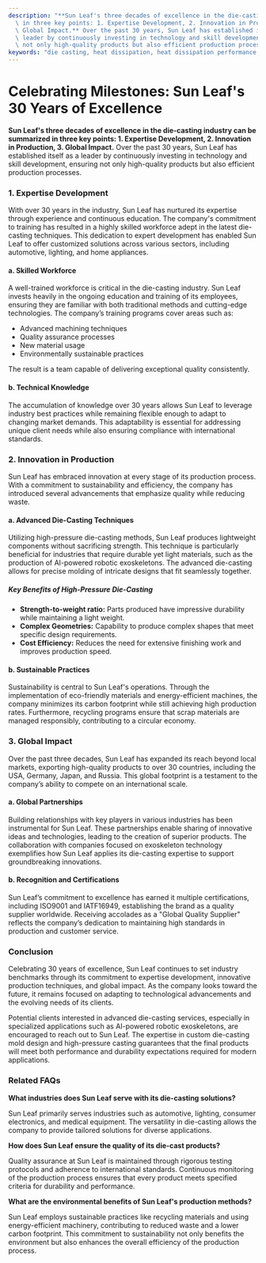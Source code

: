 ```yaml
---
description: "**Sun Leaf's three decades of excellence in the die-casting industry can be summarized\
  \ in three key points: 1. Expertise Development, 2. Innovation in Production, 3.\
  \ Global Impact.** Over the past 30 years, Sun Leaf has established itself as a\
  \ leader by continuously investing in technology and skill development, ensuring\
  \ not only high-quality products but also efficient production processes. "
keywords: "die casting, heat dissipation, heat dissipation performance, heat sink"
---
```

# Celebrating Milestones: Sun Leaf's 30 Years of Excellence

**Sun Leaf's three decades of excellence in the die-casting industry can be summarized in three key points: 1. Expertise Development, 2. Innovation in Production, 3. Global Impact.** Over the past 30 years, Sun Leaf has established itself as a leader by continuously investing in technology and skill development, ensuring not only high-quality products but also efficient production processes. 

### **1. Expertise Development**

With over 30 years in the industry, Sun Leaf has nurtured its expertise through experience and continuous education. The company's commitment to training has resulted in a highly skilled workforce adept in the latest die-casting techniques. This dedication to expert development has enabled Sun Leaf to offer customized solutions across various sectors, including automotive, lighting, and home appliances.

#### a. Skilled Workforce 

A well-trained workforce is critical in the die-casting industry. Sun Leaf invests heavily in the ongoing education and training of its employees, ensuring they are familiar with both traditional methods and cutting-edge technologies. The company’s training programs cover areas such as:

- Advanced machining techniques
- Quality assurance processes
- New material usage
- Environmentally sustainable practices

The result is a team capable of delivering exceptional quality consistently.

#### b. Technical Knowledge

The accumulation of knowledge over 30 years allows Sun Leaf to leverage industry best practices while remaining flexible enough to adapt to changing market demands. This adaptability is essential for addressing unique client needs while also ensuring compliance with international standards.

### **2. Innovation in Production**

Sun Leaf has embraced innovation at every stage of its production process. With a commitment to sustainability and efficiency, the company has introduced several advancements that emphasize quality while reducing waste.

#### a. Advanced Die-Casting Techniques

Utilizing high-pressure die-casting methods, Sun Leaf produces lightweight components without sacrificing strength. This technique is particularly beneficial for industries that require durable yet light materials, such as the production of AI-powered robotic exoskeletons. The advanced die-casting allows for precise molding of intricate designs that fit seamlessly together.

##### Key Benefits of High-Pressure Die-Casting

- **Strength-to-weight ratio:** Parts produced have impressive durability while maintaining a light weight.
- **Complex Geometries:** Capability to produce complex shapes that meet specific design requirements.
- **Cost Efficiency:** Reduces the need for extensive finishing work and improves production speed.

#### b. Sustainable Practices

Sustainability is central to Sun Leaf's operations. Through the implementation of eco-friendly materials and energy-efficient machines, the company minimizes its carbon footprint while still achieving high production rates. Furthermore, recycling programs ensure that scrap materials are managed responsibly, contributing to a circular economy.

### **3. Global Impact**

Over the past three decades, Sun Leaf has expanded its reach beyond local markets, exporting high-quality products to over 30 countries, including the USA, Germany, Japan, and Russia. This global footprint is a testament to the company’s ability to compete on an international scale.

#### a. Global Partnerships 

Building relationships with key players in various industries has been instrumental for Sun Leaf. These partnerships enable sharing of innovative ideas and technologies, leading to the creation of superior products. The collaboration with companies focused on exoskeleton technology exemplifies how Sun Leaf applies its die-casting expertise to support groundbreaking innovations.

#### b. Recognition and Certifications 

Sun Leaf’s commitment to excellence has earned it multiple certifications, including ISO9001 and IATF16949, establishing the brand as a quality supplier worldwide. Receiving accolades as a "Global Quality Supplier" reflects the company’s dedication to maintaining high standards in production and customer service.

### **Conclusion**

Celebrating 30 years of excellence, Sun Leaf continues to set industry benchmarks through its commitment to expertise development, innovative production techniques, and global impact. As the company looks toward the future, it remains focused on adapting to technological advancements and the evolving needs of its clients.

Potential clients interested in advanced die-casting services, especially in specialized applications such as AI-powered robotic exoskeletons, are encouraged to reach out to Sun Leaf. The expertise in custom die-casting mold design and high-pressure casting guarantees that the final products will meet both performance and durability expectations required for modern applications. 

### Related FAQs

**What industries does Sun Leaf serve with its die-casting solutions?**

Sun Leaf primarily serves industries such as automotive, lighting, consumer electronics, and medical equipment. The versatility in die-casting allows the company to provide tailored solutions for diverse applications.

**How does Sun Leaf ensure the quality of its die-cast products?**

Quality assurance at Sun Leaf is maintained through rigorous testing protocols and adherence to international standards. Continuous monitoring of the production process ensures that every product meets specified criteria for durability and performance.

**What are the environmental benefits of Sun Leaf's production methods?**

Sun Leaf employs sustainable practices like recycling materials and using energy-efficient machinery, contributing to reduced waste and a lower carbon footprint. This commitment to sustainability not only benefits the environment but also enhances the overall efficiency of the production process.
